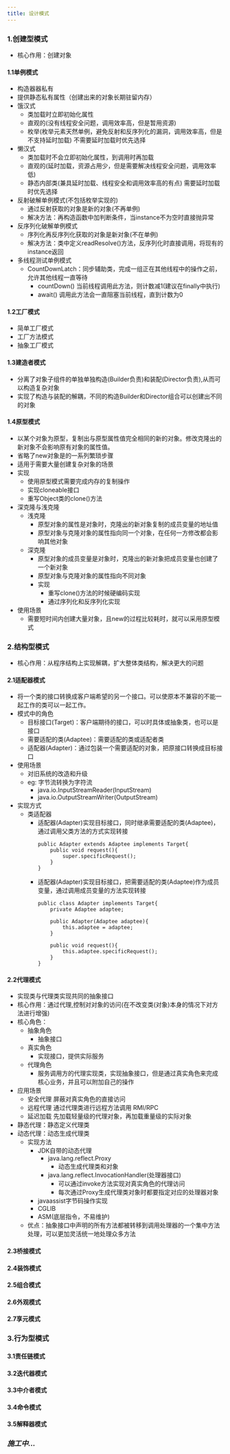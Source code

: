 ```yaml
---
title: 设计模式
---
```


### 1.创建型模式
* 核心作用：创建对象

#### 1.1单例模式
* 构造器器私有
* 提供静态私有属性（创建出来的对象长期驻留内存）
* 饿汉式
	* 类加载时立即初始化属性
	* 直观的(没有线程安全问题，调用效率高，但是暂用资源)
	* 枚举(枚举元素天然单例，避免反射和反序列化的漏洞，调用效率高，但是不支持延时加载) 不需要延时加载时优先选择
* 懒汉式
	* 类加载时不会立即初始化属性，到调用时再加载
	* 直观的(延时加载，资源占用少，但是需要解决线程安全问题，调用效率低)
	* 静态内部类(兼具延时加载、线程安全和调用效率高的有点) 需要延时加载时优先选择
* 反射破解单例模式(不包括枚举实现的)
	* 通过反射获取的对象是新的对象(不再单例)
	* 解决方法：再构造函数中加判断条件，当instance不为空时直接抛异常
* 反序列化破解单例模式
	* 序列化再反序列化获取的对象是新对象(不在单例)
	* 解决方法：类中定义readResolve()方法，反序列化时直接调用，将现有的instance返回
* 多线程测试单例模式
	* CountDownLatch：同步辅助类，完成一组正在其他线程中的操作之前，允许其他线程一直等待
		* countDown() 当前线程调用此方法，则计数减1(建议在finally中执行)
		* await() 调用此方法会一直阻塞当前线程，直到计数为0

#### 1.2工厂模式
* 简单工厂模式
* 工厂方法模式
* 抽象工厂模式

#### 1.3建造者模式
* 分离了对象子组件的单独单独构造(Builder负责)和装配(Director负责),从而可以构造复杂对象
* 实现了构造与装配的解耦，不同的构造Builder和Director组合可以创建出不同的对象

#### 1.4原型模式
* 以某个对象为原型，复制出与原型属性值完全相同的新的对象。修改克隆出的新对象不会影响原有对象的属性值。
* 省略了new对象是的一系列繁琐步骤
* 适用于需要大量创建复杂对象的场景
* 实现
	* 使用原型模式需要完成内存的复制操作
	* 实现cloneable接口
	* 重写Object类的clone()方法
* 深克隆与浅克隆
	* 浅克隆
		* 原型对象的属性是对象时，克隆出的新对象复制的成员变量的地址值
		* 原型对象与克隆对象的属性指向同一个对象，在任何一方修改都会影响其他对象
	* 深克隆
		* 原型对象的成员变量是对象时，克隆出的新对象把成员变量也创建了一个新对象
		* 原型对象与克隆对象的属性指向不同对象
		* 实现
			* 重写clone()方法的时候硬编码实现
			* 通过序列化和反序列化实现
* 使用场景
	* 需要短时间内创建大量对象，且new的过程比较耗时，就可以采用原型模式


### 2.结构型模式
* 核心作用：从程序结构上实现解耦，扩大整体类结构，解决更大的问题

#### 2.1适配器模式
* 将一个类的接口转换成客户端希望的另一个接口。可以使原本不兼容的不能一起工作的类可以一起工作。
* 模式中的角色
	* 目标接口(Target)：客户端期待的接口，可以时具体或抽象类，也可以是接口
	* 需要适配的类(Adaptee)：需要适配的类或适配者类
	* 适配器(Adapter)：通过包装一个需要适配的对象，把原接口转换成目标接口
* 使用场景
	* 对旧系统的改造和升级
	* eg: 字节流转换为字符流
		* java.io.InputStreamReader(InputStream)
		* java.io.OutputStreamWriter(OutputStream)
* 实现方式
	* 类适配器
		* 适配器(Adapter)实现目标接口，同时继承需要适配的类(Adaptee)，通过调用父类方法的方式实现转接
			````
			public Adapter extends Adaptee implements Target{
				public void request(){
					super.specificRequest();
				}
			}
			````
		* 适配器(Adapter)实现目标接口，把需要适配的类(Adaptee)作为成员变量，通过调用成员变量的方法实现转接
			```
			public class Adapter implements Target{
				private Adaptee adaptee;
				
				public Adapter(Adaptee adaptee){
					this.adaptee = adaptee;
				}
				
				public void request(){
					this.adaptee.specificRequest();
				}
			}
			```

#### 2.2代理模式
* 实现类与代理类实现共同的抽象接口
* 核心作用：通过代理,控制对对象的访问(在不改变类(对象)本身的情况下对方法进行增强)
* 核心角色：
	* 抽象角色
		* 抽象接口
	* 真实角色
		* 实现接口，提供实际服务
	* 代理角色
		* 服务调用方的代理实现类，实现抽象接口，但是通过真实角色来完成核心业务，并且可以附加自己的操作
* 应用场景
	* 安全代理 屏蔽对真实角色的直接访问
	* 远程代理 通过代理类进行远程方法调用 RMI/RPC
	* 延迟加载 先加载轻量级的代理对象，再加载重量级的实际对象
* 静态代理：静态定义代理类
* 动态代理：动态生成代理类
	* 实现方法
		* JDK自带的动态代理
			* java.lang.reflect.Proxy
				* 动态生成代理类和对象
			* java.lang.reflect.InvocationHandler(处理器接口)
				* 可以通过invoke方法实现对真实角色的代理访问
				* 每次通过Proxy生成代理类对象时都要指定对应的处理器对象 
		* javaassist字节码操作实现
		* CGLIB
		* ASM(底层指令，不易维护)
	* 优点：抽象接口中声明的所有方法都被转移到调用处理器的一个集中方法处理，可以更加灵活统一地处理众多方法

#### 2.3桥接模式


#### 2.4装饰模式


#### 2.5组合模式


#### 2.6外观模式


#### 2.7享元模式



### 3.行为型模式


#### 3.1责任链模式


#### 3.2迭代器模式


#### 3.3中介者模式


#### 3.4命令模式


#### 3.5解释器模式




### *施工中...*